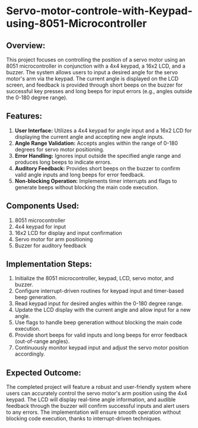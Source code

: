 # Servo-motor-controle-with-Keypad-using-8051-Microcontroller


## Overview:
This project focuses on controlling the position of a servo motor using an 8051 microcontroller in conjunction with a 4x4 keypad, a 16x2 LCD, and a buzzer. The system allows users to input a desired angle for the servo motor's arm via the keypad. The current angle is displayed on the LCD screen, and feedback is provided through short beeps on the buzzer for successful key presses and long beeps for input errors (e.g., angles outside the 0-180 degree range).

## Features:
1. **User Interface:** Utilizes a 4x4 keypad for angle input and a 16x2 LCD for displaying the current angle and accepting new angle inputs.
2. **Angle Range Validation:** Accepts angles within the range of 0-180 degrees for servo motor positioning.
3. **Error Handling:** Ignores input outside the specified angle range and produces long beeps to indicate errors.
4. **Auditory Feedback:** Provides short beeps on the buzzer to confirm valid angle inputs and long beeps for error feedback.
5. **Non-blocking Operation:** Implements timer interrupts and flags to generate beeps without blocking the main code execution.

## Components Used:
1. 8051 microcontroller
2. 4x4 keypad for input
3. 16x2 LCD for display and input confirmation
4. Servo motor for arm positioning
5. Buzzer for auditory feedback

## Implementation Steps:
1. Initialize the 8051 microcontroller, keypad, LCD, servo motor, and buzzer.
2. Configure interrupt-driven routines for keypad input and timer-based beep generation.
3. Read keypad input for desired angles within the 0-180 degree range.
4. Update the LCD display with the current angle and allow input for a new angle.
5. Use flags to handle beep generation without blocking the main code execution.
6. Provide short beeps for valid inputs and long beeps for error feedback (out-of-range angles).
7. Continuously monitor keypad input and adjust the servo motor position accordingly.

## Expected Outcome:
The completed project will feature a robust and user-friendly system where users can accurately control the servo motor's arm position using the 4x4 keypad. The LCD will display real-time angle information, and audible feedback through the buzzer will confirm successful inputs and alert users to any errors. The implementation will ensure smooth operation without blocking code execution, thanks to interrupt-driven techniques.
